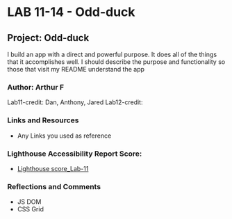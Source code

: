 #  LAB 11-14 - Odd-duck
## Project: Odd-duck

I build an app with a direct and powerful purpose. It does all of the things that it accomplishes well. I should describe the purpose and functionality so those that visit my README understand the app

### Author: Arthur F
Lab11-credit: Dan, Anthony, Jared
Lab12-credit:

### Links and Resources
* Any Links you used as reference

### Lighthouse Accessibility Report Score:
* [Lighthouse score_Lab-11](image/lighthouse_lab11.png)
### Reflections and Comments

* JS DOM
* CSS Grid